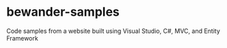 # bewander-samples
Code samples from a website built using Visual Studio, C#, MVC, and Entity Framework
